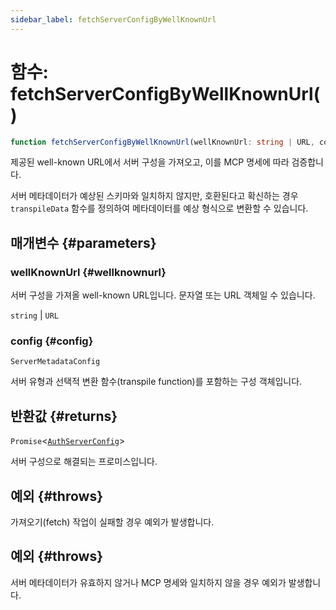 ```yaml
---
sidebar_label: fetchServerConfigByWellKnownUrl
---
```


# 함수: fetchServerConfigByWellKnownUrl()

```ts
function fetchServerConfigByWellKnownUrl(wellKnownUrl: string | URL, config: ServerMetadataConfig): Promise<AuthServerConfig>;
```

제공된 well-known URL에서 서버 구성을 가져오고, 이를 MCP 명세에 따라 검증합니다.

서버 메타데이터가 예상된 스키마와 일치하지 않지만, 호환된다고 확신하는 경우 `transpileData` 함수를 정의하여 메타데이터를 예상 형식으로 변환할 수 있습니다.

## 매개변수 {#parameters}

### wellKnownUrl {#wellknownurl}

서버 구성을 가져올 well-known URL입니다. 문자열 또는 URL 객체일 수 있습니다.

`string` | `URL`

### config {#config}

`ServerMetadataConfig`

서버 유형과 선택적 변환 함수(transpile function)를 포함하는 구성 객체입니다.

## 반환값 {#returns}

`Promise`\<[`AuthServerConfig`](/references/js/type-aliases/AuthServerConfig.md)\>

서버 구성으로 해결되는 프로미스입니다.

## 예외 {#throws}

가져오기(fetch) 작업이 실패할 경우 예외가 발생합니다.

## 예외 {#throws}

서버 메타데이터가 유효하지 않거나 MCP 명세와 일치하지 않을 경우 예외가 발생합니다.
